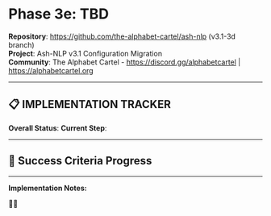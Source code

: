 <!-- ash-nlp/docs/v3.1/phase/3/e/tracker.md -->
<!--
Documentation for Phase 3e for Ash-NLP Service v3.1
FILE VERSION: v3.1-3e-1
LAST MODIFIED: 2025-08-16
PHASE: 3e
CLEAN ARCHITECTURE: v3.1 Compliant
-->
# Phase 3e: TBD

**Repository**: https://github.com/the-alphabet-cartel/ash-nlp (v3.1-3d branch)  
**Project**: Ash-NLP v3.1 Configuration Migration  
**Community**: The Alphabet Cartel - https://discord.gg/alphabetcartel | https://alphabetcartel.org

---

## 📋 **IMPLEMENTATION TRACKER**

**Overall Status**:
**Current Step**:

---

## 🎯 **Success Criteria Progress**

---

**Implementation Notes:**

🏳️‍🌈